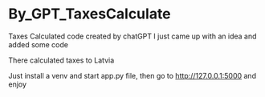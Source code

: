 # By_GPT_TaxesCalculate
Taxes Calсulated code created by chatGPT
I just came up with an idea and added some code

There calculated taxes to Latvia

Just install a venv and start app.py file, then go to http://127.0.0.1:5000 and enjoy
